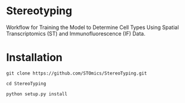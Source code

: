 # Stereotyping
Workflow for Training the Model to Determine Cell Types Using Spatial Transcriptomics (ST) and Immunofluorescence (IF) Data.

# Installation

```
git clone https://github.com/STOmics/StereoTyping.git

cd StereoTyping

python setup.py install
```
